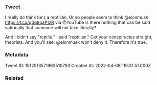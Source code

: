 ### Tweet
I really do think he's a reptilian. Or so people seem to think @elonmusk https://t.co/q0q8qaP1zR via @YouTube is there nothing that can be said satirically that someone will not take literally?

And I didn't say "reptile." I said "reptilian." Get your conspiracies straight, theorists. And you'll see: @elonmusk won't deny it. Therefore it's true.

### Metadata
Tweet ID: 1512513571963510793
Created At: 2022-04-08T19:31:51.000Z

### Related

